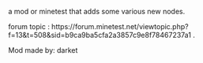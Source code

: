 a mod or minetest that adds some various new nodes.
<p>forum topic : https://forum.minetest.net/viewtopic.php?f=13&t=508&sid=b9ca9ba5cfa2a3857c9e8f78467237a1 .</p>
<p> Mod made by: darket</p>
